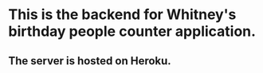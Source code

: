 # This is the backend for Whitney's birthday people counter application.  

## The server is hosted on Heroku.
